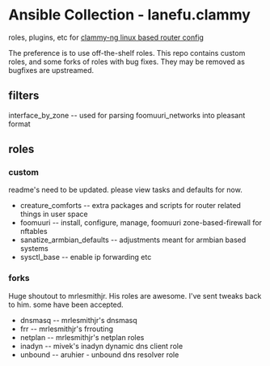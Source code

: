 # Ansible Collection - lanefu.clammy

roles, plugins, etc for [clammy-ng linux based router config](https://github.com/lanefu/clammy-ng)

The preference is to use off-the-shelf roles. This repo contains custom roles, and some forks of roles with bug fixes.
They may be removed as bugfixes are upstreamed.

## filters

interface_by_zone -- used for parsing foomuuri_networks into pleasant format

## roles

### custom

readme's need to be updated. please view tasks and defaults for now.

- creature_comforts -- extra packages and scripts for router related things in user space
- foomuuri -- install, configure, manage, foomuuri zone-based-firewall for nftables
- sanatize_armbian_defaults -- adjustments meant for armbian based systems
- sysctl_base -- enable ip forwarding etc

### forks

Huge shoutout to mrlesmithjr. His roles are awesome. I've sent tweaks back to him. some have been accepted.

- dnsmasq -- mrlesmithjr's dnsmasq
- frr -- mrlesmithjr's frrouting
- netplan -- mrlesmithjr's netplan roles
- inadyn -- mivek's inadyn dynamic dns client role
- unbound -- aruhier - unbound dns resolver role
